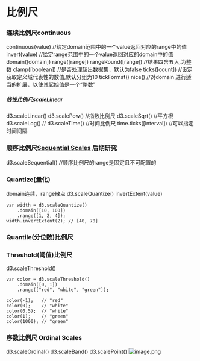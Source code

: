 # 比例尺
### 连续比例尺continuous
continuous(value) //给定domain范围中的一个value返回对应的range中的值
invert(value) //给定range范围中的一个value返回对应的domain中的值
domain([domain]) 
range([range])
rangeRound([range])  //结果四舍五入,为整数
clamp([boolean])  //是否处理超出数据集，默认为false
ticks([count]) //设定获取定义域代表性的数值,默认分组为10
tickFormat() 
nice() //对domain 进行适当的扩展，以使其起始值是一个“整数”
##### 线性比例尺scaleLinear
d3.scaleLinear()
d3.scalePow() //指数比例尺
d3.scaleSqrt() //平方根
d3.scaleLog()  //
d3.scaleTime() //时间比例尺
time.ticks([interval]) //可以指定时间间隔
### 顺序比例尺[Sequential Scales](https://github.com/xswei/d3js_doc/tree/master/API/d3-scale-master#sequential-scales) 后期研究
d3.scaleSequential() //顺序比例尺的range是固定且不可配置的
### Quantize(量化)
domain连续，range散点
d3.scaleQuantize()
invertExtent(value)
```
var width = d3.scaleQuantize()
    .domain([10, 100])
    .range([1, 2, 4]);
width.invertExtent(2); // [40, 70]
```
### Quantile(分位数)比例尺

### Threshold(阈值)比例尺
d3.scaleThreshold()
```
var color = d3.scaleThreshold()
    .domain([0, 1])
    .range(["red", "white", "green"]);

color(-1);   // "red"
color(0);    // "white"
color(0.5);  // "white"
color(1);    // "green"
color(1000); // "green"
```
### 序数比例尺 Ordinal Scales
d3.scaleOrdinal()
d3.scaleBand()
d3.scalePoint()
![image.png](http://upload-images.jianshu.io/upload_images/3967890-7b546ea7aaba6c31.png?imageMogr2/auto-orient/strip%7CimageView2/2/w/1240)


